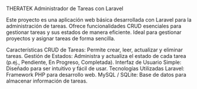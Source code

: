 
THERATEK
Administrador de Tareas con Laravel

Este proyecto es una aplicación web básica desarrollada con Laravel para la administración de tareas. Ofrece funcionalidades CRUD esenciales para gestionar tareas y sus estados de manera eficiente. Ideal para gestionar proyectos y asignar tareas de forma sencilla.

Características
CRUD de Tareas: Permite crear, leer, actualizar y eliminar tareas.
Gestión de Estados: Administra y actualiza el estado de cada tarea (p.ej., Pendiente, En Progreso, Completada).
Interfaz de Usuario Simple: Diseñado para ser intuitivo y fácil de usar.
Tecnologías Utilizadas
Laravel: Framework PHP para desarrollo web.
MySQL / SQLite: Base de datos para almacenar información de tareas.
